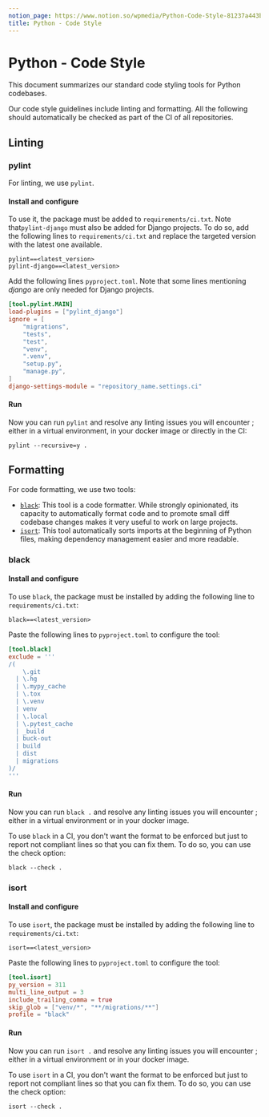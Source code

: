 ```yaml
---
notion_page: https://www.notion.so/wpmedia/Python-Code-Style-81237a443b514d8dafb033efe7cdb4f1?pvs=4
title: Python - Code Style
---
```


# Python - Code Style

This document summarizes our standard code styling tools for Python codebases.

Our code style guidelines include linting and formatting. All the following should automatically be checked as part of the CI of all repositories.

## Linting

### pylint

For linting, we use `pylint`. 

#### Install and configure

To use it, the package must be added to `requirements/ci.txt`. Note that`pylint-django` must also be added for Django projects. To do so, add the following lines to `requirements/ci.txt` and replace the targeted version with the latest one available.

```
pylint==<latest_version>
pylint-django==<latest_version>
```

Add the following lines `pyproject.toml`. Note that some lines mentioning *django* are only needed for Django projects.

```toml
[tool.pylint.MAIN]
load-plugins = ["pylint_django"]
ignore = [
    "migrations",
    "tests",
    "test",
    "venv",
    ".venv",
    "setup.py",
    "manage.py",
]
django-settings-module = "repository_name.settings.ci"

```

#### Run

Now you can run `pylint` and resolve any linting issues you will encounter ; either in a virtual environment, in your docker image or directly in the CI:

```
pylint --recursive=y .
```

## Formatting

For code formatting, we use two tools: 
- [`black`](https://black.readthedocs.io/en/stable/): This tool is a code formatter. While strongly opinionated, its capacity to automatically format code and to promote small diff codebase changes makes it very useful to work on large projects.
- [`isort`](https://pycqa.github.io/isort/): This tool automatically sorts imports at the beginning of Python files, making dependency management easier and more readable.

### black

#### Install and configure

To use `black`, the package must be installed by adding the following line to `requirements/ci.txt`:

```
black==<latest_version>
```

Paste the following lines to `pyproject.toml` to configure the tool:

```toml
[tool.black]
exclude = '''
/(
    \.git
  | \.hg
  | \.mypy_cache
  | \.tox
  | \.venv
  | venv
  | \.local
  | \.pytest_cache
  | _build
  | buck-out
  | build
  | dist
  | migrations
)/
'''
```

#### Run

Now you can run `black .` and resolve any linting issues you will encounter ; either in a virtual environment or in your docker image.

To use `black` in a CI, you don't want the format to be enforced but just to report not compliant lines so that you can fix them. To do so, you can use the check option: 

```
black --check .
```

### isort

#### Install and configure

To use `isort`, the package must be installed by adding the following line to `requirements/ci.txt`:

```
isort==<latest_version>
```

Paste the following lines to `pyproject.toml` to configure the tool:

```toml
[tool.isort]
py_version = 311
multi_line_output = 3
include_trailing_comma = true
skip_glob = ["venv/*", "**/migrations/**"]
profile = "black"
```

#### Run

Now you can run `isort .` and resolve any linting issues you will encounter ; either in a virtual environment or in your docker image.

To use `isort` in a CI, you don't want the format to be enforced but just to report not compliant lines so that you can fix them. To do so, you can use the check option: 

```
isort --check .
```